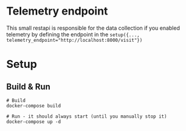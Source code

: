 # Telemetry endpoint

This small restapi is responsible for the data collection if you enabled telemetry by defining the endpoint
in the `setup({..., telemetry_endpoint="http://localhost:8000/visit"})`

# Setup

## Build & Run

```
# Build
docker-compose build

# Run - it should always start (until you manually stop it)
docker-compose up -d
```

